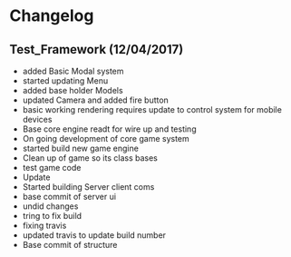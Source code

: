 # Changelog

## Test_Framework (12/04/2017)
- added Basic Modal system
- started updating Menu
- added base holder Models
- updated Camera and added fire button
- basic working rendering requires update to control system for mobile devices
- Base core engine readt for wire up and testing
- On going development of core game system
- started build new game engine
- Clean up of game so its class bases
- test game code
- Update
- Started building Server client coms
- base commit of server ui
- undid changes
- tring to fix build
- fixing travis
- updated travis to update build number
- Base commit of structure
